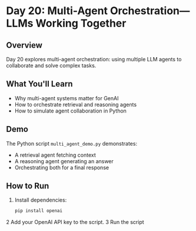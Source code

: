 # Day 20: Multi-Agent Orchestration—LLMs Working Together

## Overview
Day 20 explores multi-agent orchestration: using multiple LLM agents to collaborate and solve complex tasks.

## What You'll Learn
- Why multi-agent systems matter for GenAI
- How to orchestrate retrieval and reasoning agents
- How to simulate agent collaboration in Python

## Demo
The Python script `multi_agent_demo.py` demonstrates:
- A retrieval agent fetching context
- A reasoning agent generating an answer
- Orchestrating both for a final response

## How to Run
1. Install dependencies:
   ```bash
   pip install openai
2 Add your OpenAI API key to the script.
3 Run the script
